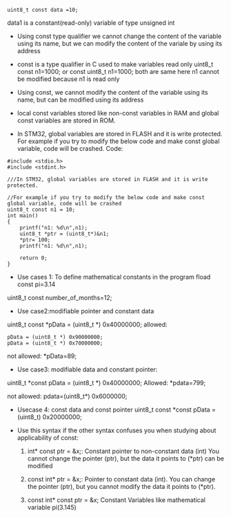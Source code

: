 ```
uint8_t const data =10;
```
data1 is a constant(read-only) variable of type unsigned int

* Using const type qualifier we cannot change the content of the variable using its name, but we can modify the content of the variale by using its address

* const is a type qualifier in C used to make variables read only
uint8_t const n1=1000; or const uint8_t n1=1000; both are same
here n1 cannot be modified because n1 is read only

* Using const, we cannot modify the content of the variable using its name, but can be modified using its address

* local const variables stored like non-const variables in RAM and global const variables are stored in ROM.

* In STM32, global variables are stored in FLASH and it is write protected. For example if you try to
modify the below code and make const global variable, code will be crashed.
Code:

```
#include <stdio.h>
#include <stdint.h>

///In STM32, global variables are stored in FLASH and it is write protected.

//For example if you try to modify the below code and make const global variable, code will be crashed
uint8_t const n1 = 10;
int main()
{
    printf("n1: %d\n",n1);
    uint8_t *ptr = (uint8_t*)&n1;
    *ptr= 100;
    printf("n1: %d\n",n1);
    
    return 0;
}
```

* Use cases 1: To define mathematical constants in the program
fload const pi=3.14

uint8_t const number_of_months=12;

* Use case2:modifiable pointer and constant data

uint8_t const *pData = (uint8_t *) 0x40000000;
allowed:

    pData = (uint8_t *) 0x90000000;
    pData = (uint8_t *) 0x70000000;
not allowed:
    *pData=89;

* Use case3: modifiable data and constant pointer:

uint8_t *const pData = (uint8_t *) 0x40000000;
Allowed:
    *pdata=799;

not allowed:
    pdata=(uint8_t*) 0x6000000;

* Usecase 4: const data and const pointer
    uint8_t const *const pData = (uint8_t) 0x20000000;

* Use this syntax if the other syntax confuses you when studying about applicability of const:

    1. int* const ptr = &x;:
    Constant pointer to non-constant data (int)
    You cannot change the pointer (ptr), but the data it points to (*ptr) can be modified

    2. const int* ptr = &x;:
    Pointer to constant data (int).
    You can change the pointer (ptr), but you cannot modify the data it points to (*ptr).

    3. const int* const ptr = &x;
    Constant Variables like mathematical variable pi(3.145)

